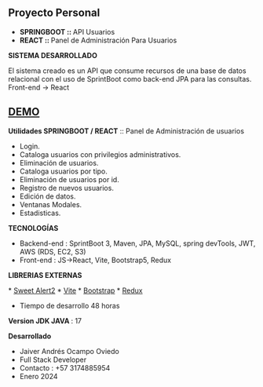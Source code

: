 ## Proyecto Personal
* <b>SPRINGBOOT :: </b>API Usuarios
* <b>REACT      :: </b>Panel de Administración Para Usuarios


<b>SISTEMA DESARROLLADO</b> 

El sistema creado es un API que consume recursos de una base de datos relacional con el uso de SprintBoot como back-end JPA para las consultas. Front-end -> React 

## <a href="https://youtu.be/aSTMgMif2ZI" target="_blank">DEMO</a>

<b>Utilidades SPRINGBOOT / REACT</b> :: Panel de Administración de usuarios

* Login.
* Cataloga usuarios con privilegios administrativos.
* Eliminación de usuarios.
* Cataloga usuarios por tipo.
* Eliminación de usuarios por id.
* Registro de nuevos usuarios.
* Edición de datos.
* Ventanas Modales.
* Estadisticas.


<b>TECNOLOGÍAS </b>
* Backend-end  : SprintBoot 3, Maven, JPA, MySQL, spring devTools, JWT, AWS (RDS, EC2, S3)
* Front-end : JS->React, Vite, Bootstrap5, Redux
  
<b>LIBRERIAS EXTERNAS</b>
<p align="left">
* <a href="https://sweetalert2.github.io/">Sweet Alert2</a>
* <a href="https://vitejs.dev/guide/">Vite</a>
* <a href="https://getbootstrap.com/docs/5.3/getting-started/download/">Bootstrap</a>
* <a href="https://redux-toolkit.js.org/">Redux</a>
</p>

* Tiempo de desarrollo 48 horas

<b>Version JDK JAVA </b>: 17

<b>Desarrollado</b>

* Jaiver Andrés Ocampo Oviedo
* Full Stack Developer
* Contacto : +57 3174885954
* Enero 2024 
